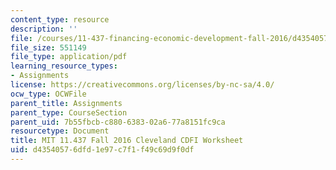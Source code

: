 ```yaml
---
content_type: resource
description: ''
file: /courses/11-437-financing-economic-development-fall-2016/d43540576dfd1e97c7f1f49c69d9f0df_MIT11_437F16_ClevelandCDFI.pdf
file_size: 551149
file_type: application/pdf
learning_resource_types:
- Assignments
license: https://creativecommons.org/licenses/by-nc-sa/4.0/
ocw_type: OCWFile
parent_title: Assignments
parent_type: CourseSection
parent_uid: 7b55fbcb-c880-6383-02a6-77a8151fc9ca
resourcetype: Document
title: MIT 11.437 Fall 2016 Cleveland CDFI Worksheet
uid: d4354057-6dfd-1e97-c7f1-f49c69d9f0df
---
```

